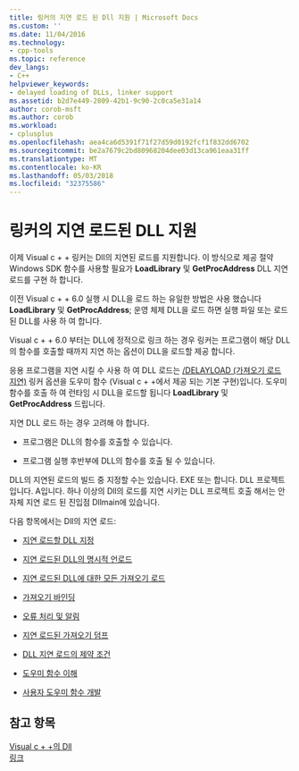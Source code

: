 ```yaml
---
title: 링커의 지연 로드 된 Dll 지원 | Microsoft Docs
ms.custom: ''
ms.date: 11/04/2016
ms.technology:
- cpp-tools
ms.topic: reference
dev_langs:
- C++
helpviewer_keywords:
- delayed loading of DLLs, linker support
ms.assetid: b2d7e449-2809-42b1-9c90-2c0ca5e31a14
author: corob-msft
ms.author: corob
ms.workload:
- cplusplus
ms.openlocfilehash: aea4ca6d5391f71f27d59d0192fcf1f832dd6702
ms.sourcegitcommit: be2a7679c2bd80968204dee03d13ca961eaa31ff
ms.translationtype: MT
ms.contentlocale: ko-KR
ms.lasthandoff: 05/03/2018
ms.locfileid: "32375586"
---
```

# <a name="linker-support-for-delay-loaded-dlls"></a>링커의 지연 로드된 DLL 지원
이제 Visual c + + 링커는 Dll의 지연된 로드를 지원합니다. 이 방식으로 제공 절약 Windows SDK 함수를 사용할 필요가 **LoadLibrary** 및 **GetProcAddress** DLL 지연 로드를 구현 하 합니다.  
  
 이전 Visual c + + 6.0 실행 시 DLL을 로드 하는 유일한 방법은 사용 했습니다 **LoadLibrary** 및 **GetProcAddress**; 운영 체제 DLL을 로드 하면 실행 파일 또는 로드 된 DLL를 사용 하 여 합니다.  
  
 Visual c + + 6.0 부터는 DLL에 정적으로 링크 하는 경우 링커는 프로그램이 해당 DLL의 함수를 호출할 때까지 지연 하는 옵션이 DLL을 로드할 제공 합니다.  
  
 응용 프로그램을 지연 시킬 수 사용 하 여 DLL 로드는 [/DELAYLOAD (가져오기 로드 지연)](../../build/reference/delayload-delay-load-import.md) 링커 옵션을 도우미 함수 (Visual c + +에서 제공 되는 기본 구현)입니다. 도우미 함수를 호출 하 여 런타임 시 DLL을 로드할 됩니다 **LoadLibrary** 및 **GetProcAddress** 드립니다.  
  
 지연 DLL 로드 하는 경우 고려해 야 합니다.  
  
-   프로그램은 DLL의 함수를 호출할 수 있습니다.  
  
-   프로그램 실행 후반부에 DLL의 함수를 호출 될 수 있습니다.  
  
 DLL의 지연된 로드의 빌드 중 지정할 수는 있습니다. EXE 또는 합니다. DLL 프로젝트입니다. A입니다. 하나 이상의 Dll의 로드를 지연 시키는 DLL 프로젝트 호출 해서는 안 자체 지연 로드 된 진입점 Dllmain에 있습니다.  
  
 다음 항목에서는 Dll의 지연 로드:  
  
-   [지연 로드할 DLL 지정](../../build/reference/specifying-dlls-to-delay-load.md)  
  
-   [지연 로드된 DLL의 명시적 언로드](../../build/reference/explicitly-unloading-a-delay-loaded-dll.md)  
  
-   [지연 로드된 DLL에 대한 모든 가져오기 로드](../../build/reference/loading-all-imports-for-a-delay-loaded-dll.md)  
  
-   [가져오기 바인딩](../../build/reference/binding-imports.md)  
  
-   [오류 처리 및 알림](../../build/reference/error-handling-and-notification.md)  
  
-   [지연 로드된 가져오기 덤프](../../build/reference/dumping-delay-loaded-imports.md)  
  
-   [DLL 지연 로드의 제약 조건](../../build/reference/constraints-of-delay-loading-dlls.md)  
  
-   [도우미 함수 이해](understanding-the-helper-function.md)  
  
-   [사용자 도우미 함수 개발](../../build/reference/developing-your-own-helper-function.md)  
  
## <a name="see-also"></a>참고 항목  
 [Visual c + +의 Dll](../../build/dlls-in-visual-cpp.md)   
 [링크](../../build/reference/linking.md)